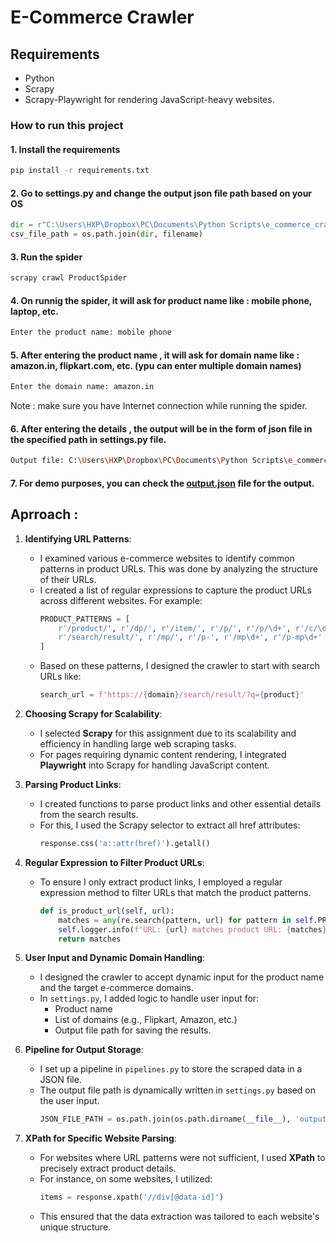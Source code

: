 # E-Commerce Crawler

## Requirements

- Python 
- Scrapy
- Scrapy-Playwright for rendering JavaScript-heavy websites.

### How to run this project
#### 1. Install the requirements
```bash
pip install -r requirements.txt
```
#### 2. Go to settings.py and change the output json file path  based on your OS
```python
dir = r"C:\Users\HXP\Dropbox\PC\Documents\Python Scripts\e_commerce_crawler"
csv_file_path = os.path.join(dir, filename)
```
#### 3. Run the spider
```bash
scrapy crawl ProductSpider
```
#### 4. On runnig the spider, it will ask for product name like : mobile phone, laptop, etc.
```bash
Enter the product name: mobile phone
```
#### 5. After entering the product name , it will ask for domain name like : amazon.in, flipkart.com, etc. (ypu can enter multiple domain names)
```bash
Enter the domain name: amazon.in
```
Note : make sure you have Internet connection while running the spider.

#### 6. After entering the details , the output will be in the form of json file in the specified path in settings.py file.
```bash
Output file: C:\Users\HXP\Dropbox\PC\Documents\Python Scripts\e_commerce_crawler\output.json
```
#### 7. For demo purposes, you can check the [output.json](e_commerce_crawler/output.json) file for the output.


## Aprroach :




1. **Identifying URL Patterns**:
   - I examined various e-commerce websites to identify common patterns in product URLs. This was done by analyzing the structure of their URLs.
   - I created a list of regular expressions to capture the product URLs across different websites. For example:
     ```python
     PRODUCT_PATTERNS = [
         r'/product/', r'/dp/', r'/item/', r'/p/', r'/p/\d+', r'/c/\d+', 
         r'/search/result/', r'/mp/', r'/p-', r'/mp\d+', r'/p-mp\d+'
     ]
     ```
   - Based on these patterns, I designed the crawler to start with search URLs like:
     ```python
     search_url = f'https://{domain}/search/result/?q={product}'
     ```

2. **Choosing Scrapy for Scalability**:
   - I selected **Scrapy** for this assignment due to its scalability and efficiency in handling large web scraping tasks.
   - For pages requiring dynamic content rendering, I integrated **Playwright** into Scrapy for handling JavaScript content.

3. **Parsing Product Links**:
   - I created functions to parse product links and other essential details from the search results.
   - For this, I used the Scrapy selector to extract all href attributes:
     ```python
     response.css('a::attr(href)').getall()
     ```

4. **Regular Expression to Filter Product URLs**:
   - To ensure I only extract product links, I employed a regular expression method to filter URLs that match the product patterns.
     ```python
     def is_product_url(self, url):
         matches = any(re.search(pattern, url) for pattern in self.PRODUCT_PATTERNS)
         self.logger.info(f"URL: {url} matches product URL: {matches}")
         return matches
     ```

5. **User Input and Dynamic Domain Handling**:
   - I designed the crawler to accept dynamic input for the product name and the target e-commerce domains.
   - In `settings.py`, I added logic to handle user input for:
     - Product name
     - List of domains (e.g., Flipkart, Amazon, etc.)
     - Output file path for saving the results.

6. **Pipeline for Output Storage**:
   - I set up a pipeline in `pipelines.py` to store the scraped data in a JSON file.
   - The output file path is dynamically written in `settings.py` based on the user input.
     ```python
     JSON_FILE_PATH = os.path.join(os.path.dirname(__file__), 'output.json')
     ```

7. **XPath for Specific Website Parsing**:
   - For websites where URL patterns were not sufficient, I used **XPath** to precisely extract product details.
   - For instance, on some websites, I utilized:
     ```python
     items = response.xpath('//div[@data-id]')
     ```
   - This ensured that the data extraction was tailored to each website's unique structure.
